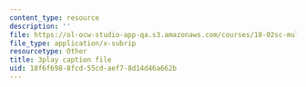 ```yaml
---
content_type: resource
description: ''
file: https://ol-ocw-studio-app-qa.s3.amazonaws.com/courses/18-02sc-multivariable-calculus-fall-2010/18f6f6988fcd55cdaef78d14d46a662b_evxReCLA-fU.vtt
file_type: application/x-subrip
resourcetype: Other
title: 3play caption file
uid: 18f6f698-8fcd-55cd-aef7-8d14d46a662b
---
```

